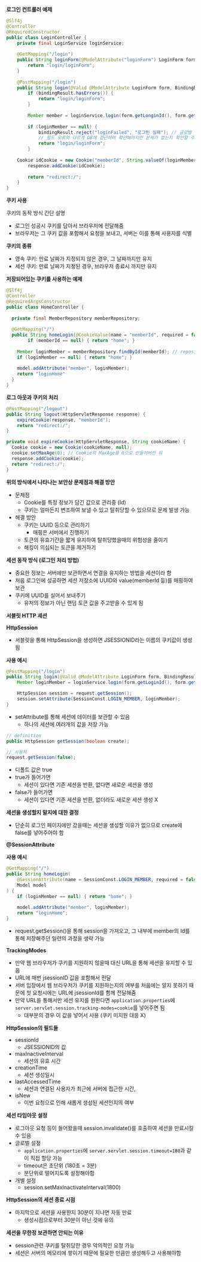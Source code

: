 **로그인 컨트롤러 예제**

```java
@Slf4j
@Controller
@RequiredConstructor
public class LoginController {
	private final LoginService loginService;
	
	@GetMapping("/login")
	public String loginForm(@ModelAttribute("loginForm") LoginForm form) {
		return "login/loginForm";
	}
	
	@PostMapping("/login")
	public String login(@Valid @ModelAttribute LoginForm form, BindingResult bindingResult, HttpServletResponse response) {
		if (bindingResult.hasErrors()) {
			return "login/loginForm";
		}
		
		Member member = loginService.login(form.getLonginId(), form.getPassword());
		
		if (loginMember == null) {
			bindingResult.reject("loginFailed", "로그인 실패"); // 글로벌 오류에 대한 처리
			// 필드 오류와 다르게 DB에 접근하여 확인해야지만 문제가 없는지 확인할 수 있을때는 이런식으로 처리
			return "login/loginForm";
		}
    
    Cookie idCookie = new Cookie("memberId", String.valueOf(loginMember.getId()));
		response.addCookie(idCookie);
    
		return "redirect:/";
	}
}
```



**쿠키 사용**

쿠키의 동작 방식 간단 설명

- 로그인 성공시 쿠키를 담아서 브라우저에 전달해줌
- 브라우저는 그 쿠키 값을 포함해서 요청을 보내고, 서버는 이를 통해 사용자를 식별



**쿠키의 종류**

- 영속 쿠키: 만료 날짜가 지정되지 않은 경우, 그 날짜까지만 유지
- 세션 쿠키: 만료 날짜가 지정된 경우, 브라우저 종료시 까지만 유지



**저장되어있는 쿠키를 사용하는 예제**

```java
@Slf4j
@Controller
@RequiredArgsConstructor
public class HomeController {
  
  private final MemberRepository memberRepository;
  
  @GetMapping("/")
  public String homeLogin(@CookieValue(name = "memberId", required = false) Long memberId, Model model) {
 		if (memberId == null) { return "home"; }
    
    Member loginMember = memberRepository.findById(memberId); // repository에서 Cookie가 있는지 조회
    if (loginMember == null) { return "home"; }
    
    model.addAttribute("member", loginMember);
    return "loginHome"
  }
}
```



**로그 아웃과 쿠키의 처리**

```java
@PostMapping("/logout")
public String logout(HttpServletResponse response) {
	expireCookie(response, "memberId");
	return "redirect:/";
}

private void expireCookie(HttpServletResponse, String cookieName) {
  Cookie cookie = new Cookie(cookieName, null);
  cookie.setMaxAge(0); // Cookie의 MaxAge를 0으로 만들어버린 뒤 
  response.addCookie(cookie); 
  return "redirect:/";
}
```



**위의 방식에서 나타나는 보안상 문제점과 해결 방안**

- 문제점
  - Cookie를 특정 정보가 담긴 값으로 관리중 (Id)
  - 쿠키는 얼마든지 변조하여 보낼 수 있고 탈취당할 수 있으므로 문제 발생 가능
- 해결 방안
  - 쿠키는 UUID 등으로 관리하기
    - 매핑은 서버에서 진행하기
  - 토큰의 유효기간을 짧게 유지하여 탈취당했을때의 위험성을 줄이기
  - 해킹이 의심되는 토큰을 제거하기



**세션 동작 방식 (로그인 처리 방법)**

- 중요한 정보는 서버에만 보관하면서 연결을 유지하는 방법을 세션이라 함
- 처음 로그인에 성공하면 세션 저장소에 UUID와 value(memberId 등)를 매핑하여 보관
- 쿠키에 UUID를 실어서 보내주기
  - 유저의 정보가 아닌 랜덤 토큰 값을 주고받을 수 있게 됨



**서블릿 HTTP 세션**

**HttpSession**

- 서블릿을 통해 HttpSession을 생성하면 JSESSIONID라는 이름의 쿠키값이 생성됨



**사용 예시**



```java
@PostMapping("/login")
public String login(@Valid @ModelAttribute LoginForm form, BindingResult bindingResult, HttpServletRequest request) {
	Member loginMember = loginService.login(form.getLoginId(), form.getPassword());

	HttpSession session = request.getSession(); 
	session.setAttribute(SessionConst.LOGIN_MEMBER, loginMember);
}
```

- setAttribute를 통해 세션에 데이터를 보관할 수 있음
  - 하나의 세션에 여러개의 값을 저장 가능



```java
// definition
public HttpSession getSession(boolean create);

// 사용처
request.getSession(false);
```

- 디폴트 값은 true
- true가 들어가면
  - 세션이 있다면 기존 세션을 반환, 없다면 새로운 세션을 생성
- false가 들어가면
  - 세션이 있다면 기존 세션을 반환, 없더라도 새로운 세션 생성 X



**세션을 생성할지 말지에 대한 결정**

- 단순히 로그인 페이지에만 갔을때는 세션을 생성할 이유가 없으므로 create에  false를 넣어주어야 함



**@SessionAttribute**

**사용 예시**

```java
@GetMapping("/")
public String homeLogin(
	@SessionAttribute(name = SessionConst.LOGIN_MEMBER, required = false) Member loginMember,
	Model model
) {
	if (loginMember == null) { return "home"; }
	
	model.addAttribute("member", loginMember);
	return "loginHome";
}
```



- request.getSession()을 통해 session을 가져오고, 그 내부에 member의 Id를 통해 저장해주던 일련의 과정을 생략 가능



**TrackingModes**

- 만약 웹 브라우저가 쿠키를 지원하지 않을때 대신 URL을 통해 세션을 유지할 수 있음
- URL에 매번 jsessionID 값을 포함해서 전달
- 서버 입장에서 웹 브라우저가 쿠키를 지원하는지의 여부를 처음에는 알지 못하기 때문에 첫 요청시에는 URL에 jsessionId를 함께 전달해줌
- 만약 URL을 통해서만 세션 유지를 원한다면 `application.properties`에 `server.servlet.session.tracking-modes=cookie`를 넣어주면 됨
  - 대부분의 경우 이 값을 넣어서 사용 (쿠키 미지원 대응  X)



**HttpSession의 필드들**

- sessionId
  - JSESSIONID의 값
- maxInactiveInterval
  - 세션의 유효 시간
- creationTime
  - 세션 생성일시
- lastAccessedTime
  - 세션과 연결된 사용자가 최근에 서버에 접근한 시간, 
- isNew
  - 이번 요청으로 인해 새롭게 생성된 세션인지의 여부



**세션 타임아웃 설정**

- 로그아웃 요청 등이 들어왔을때 session.invalidate()를 호출하여 세션을 만료시킬 수 있음
- 글로벌 설정
  - `application.properties`에 `server.servlet.session.timeout=180`과 같이 직접 할당 가능
  - timeout은 초단위 (180초 = 3분)
  - 분단위로 떨어지도록 설정해야함
- 개별 설정
  - session.setMaxInactivateInterval(1800) 



**HttpSession의 세션 종료 시점**

- 마지막으로 세션을 사용한지 30분이 지나면 자동 만료
  - 생성시점으로부터 30분이 아닌 것에 유의



**세션을 무한정 보관하면 안되는 이유**

- session관련 쿠키를 탈취당한 경우 악의적인 요청 가능
- 세션은 서버의 메모리에 쌓이기 때문에 필요한 만큼만 생성해두고 사용해야함